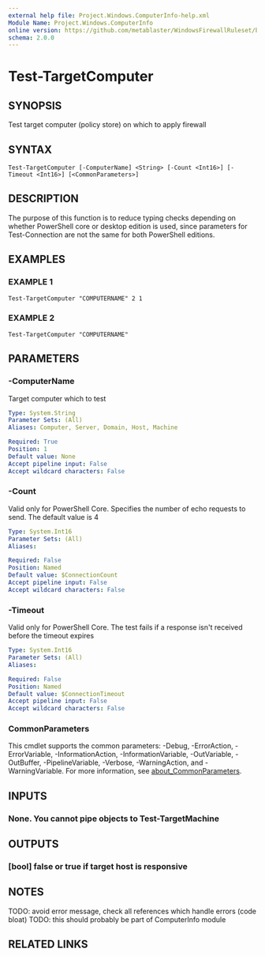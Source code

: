 ```yaml
---
external help file: Project.Windows.ComputerInfo-help.xml
Module Name: Project.Windows.ComputerInfo
online version: https://github.com/metablaster/WindowsFirewallRuleset/blob/develop/Modules/Project.Windows.ComputerInfo/Help/en-US/Test-TargetComputer.md
schema: 2.0.0
---
```


# Test-TargetComputer

## SYNOPSIS
Test target computer (policy store) on which to apply firewall

## SYNTAX

```
Test-TargetComputer [-ComputerName] <String> [-Count <Int16>] [-Timeout <Int16>] [<CommonParameters>]
```

## DESCRIPTION
The purpose of this function is to reduce typing checks depending on whether PowerShell
core or desktop edition is used, since parameters for Test-Connection are not the same
for both PowerShell editions.

## EXAMPLES

### EXAMPLE 1
```
Test-TargetComputer "COMPUTERNAME" 2 1
```

### EXAMPLE 2
```
Test-TargetComputer "COMPUTERNAME"
```

## PARAMETERS

### -ComputerName
Target computer which to test

```yaml
Type: System.String
Parameter Sets: (All)
Aliases: Computer, Server, Domain, Host, Machine

Required: True
Position: 1
Default value: None
Accept pipeline input: False
Accept wildcard characters: False
```

### -Count
Valid only for PowerShell Core.
Specifies the number of echo requests to send.
The default value is 4

```yaml
Type: System.Int16
Parameter Sets: (All)
Aliases:

Required: False
Position: Named
Default value: $ConnectionCount
Accept pipeline input: False
Accept wildcard characters: False
```

### -Timeout
Valid only for PowerShell Core.
The test fails if a response isn't received before the timeout expires

```yaml
Type: System.Int16
Parameter Sets: (All)
Aliases:

Required: False
Position: Named
Default value: $ConnectionTimeout
Accept pipeline input: False
Accept wildcard characters: False
```

### CommonParameters
This cmdlet supports the common parameters: -Debug, -ErrorAction, -ErrorVariable, -InformationAction, -InformationVariable, -OutVariable, -OutBuffer, -PipelineVariable, -Verbose, -WarningAction, and -WarningVariable. For more information, see [about_CommonParameters](http://go.microsoft.com/fwlink/?LinkID=113216).

## INPUTS

### None. You cannot pipe objects to Test-TargetMachine
## OUTPUTS

### [bool] false or true if target host is responsive
## NOTES
TODO: avoid error message, check all references which handle errors (code bloat)
TODO: this should probably be part of ComputerInfo module

## RELATED LINKS
